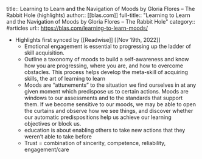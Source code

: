 title:: Learning to Learn and the Navigation of Moods by Gloria Flores – The Rabbit Hole (highlights)
author:: [[blas.com]]
full-title:: "Learning to Learn and the Navigation of Moods by Gloria Flores – The Rabbit Hole"
category:: #articles
url:: https://blas.com/learning-to-learn-moods/

- Highlights first synced by [[Readwise]] [[Nov 19th, 2022]]
	- Emotional engagement is essential to progressing up the ladder of skill acquisition.
	- Outline a taxonomy of moods to build a self-awareness and know how you are progressing, where you are, and how to overcome obstacles. This process helps develop the meta-skill of acquiring skills, the art of learning to learn
	- Moods are “attunements” to the situation we find ourselves in at any given moment which predispose us to certain actions. Moods are windows to our assessments and to the standards that support them. If we become sensitive to our moods, we may be able to open the curtains and observe how we see things, and discover whether our automatic predispositions help us achieve our learning objectives or block us.
	- education is about enabling others to take new actions that they weren’t able to take before
	- Trust = combination of sincerity, competence, reliability, engagement/care